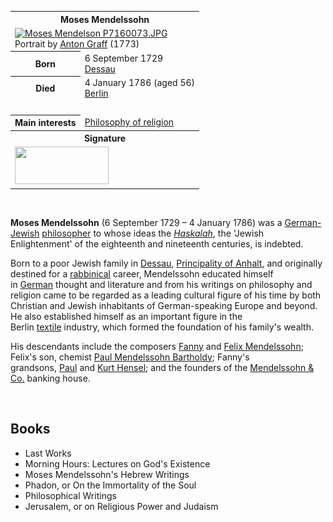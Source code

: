 <table class="infobox biography vcard">
<tbody>
<tr>
<th colspan="2">
<div class="fn">Moses Mendelssohn</div>
</th>
</tr>
<tr>
<td colspan="2"><a class="image" href="220px-Moses_Mendelson_P7160073.jpg"><img src="220px-Moses_Mendelson_P7160073.jpg" srcset="220px-Moses_Mendelson_P7160073.jpg" alt="Moses Mendelson P7160073.JPG" width="220" height="277" data-file-width="945" data-file-height="1190" /></a>
<div>Portrait by&nbsp;<a title="Anton Graff" href="https://en.wikipedia.org/wiki/Anton_Graff">Anton Graff</a>&nbsp;(1773)</div>
</td>
</tr>
<tr>
<th scope="row">Born</th>
<td>6 September 1729<br />
<div class="birthplace"><a title="Dessau" href="https://en.wikipedia.org/wiki/Dessau">Dessau</a></div>
</td>
</tr>
<tr>
<th scope="row">Died</th>
<td>4 January 1786&nbsp;(aged&nbsp;56)<br />
<div class="deathplace"><a title="Berlin" href="https://en.wikipedia.org/wiki/Berlin">Berlin</a></div>
</td>
</tr>
<tr>
<td colspan="2">&nbsp;</td>
</tr>
<tr>
<th scope="row">
<div>Main interests</div>
</th>
<td><a title="Philosophy of religion" href="https://en.wikipedia.org/wiki/Philosophy_of_religion">Philosophy of religion</a></td>
</tr>
<tr>
<th colspan="2">Signature</th>
</tr>
<tr>
<td colspan="2"><a class="image" href="150px-Mendelssohn-signature.svg.png"><img src="150px-Mendelssohn-signature.svg.png" srcset="150px-Mendelssohn-signature.svg.png" width="150" height="60" data-file-width="264" data-file-height="106" /></a></td>
</tr>
</tbody>
</table>
</br>
<p><strong>Moses Mendelssohn</strong>&nbsp;(6 September 1729&nbsp;&ndash; 4 January 1786) was a&nbsp;<a class="mw-redirect" title="German-Jewish" href="https://en.wikipedia.org/wiki/German-Jewish">German-Jewish</a>&nbsp;<a title="Philosopher" href="https://en.wikipedia.org/wiki/Philosopher">philosopher</a>&nbsp;to whose ideas the&nbsp;<em><a title="Haskalah" href="https://en.wikipedia.org/wiki/Haskalah">Haskalah</a></em>, the 'Jewish Enlightenment' of the eighteenth and nineteenth centuries, is indebted.</p>
<p>Born to a poor Jewish family in&nbsp;<a title="Dessau" href="https://en.wikipedia.org/wiki/Dessau">Dessau</a>,&nbsp;<a title="Principality of Anhalt" href="https://en.wikipedia.org/wiki/Principality_of_Anhalt">Principality of Anhalt</a>, and originally destined for a&nbsp;<a title="Rabbi" href="https://en.wikipedia.org/wiki/Rabbi">rabbinical</a>&nbsp;career, Mendelssohn educated himself in&nbsp;<a title="Germany" href="https://en.wikipedia.org/wiki/Germany">German</a>&nbsp;thought and literature and from his writings on philosophy and religion came to be regarded as a leading cultural figure of his time by both Christian and Jewish inhabitants of German-speaking Europe and beyond. He also established himself as an important figure in the Berlin&nbsp;<a title="Textile" href="https://en.wikipedia.org/wiki/Textile">textile</a>&nbsp;industry, which formed the foundation of his family's wealth.</p>
<p>His descendants include the composers&nbsp;<a title="Fanny Mendelssohn" href="https://en.wikipedia.org/wiki/Fanny_Mendelssohn">Fanny</a>&nbsp;and&nbsp;<a title="Felix Mendelssohn" href="https://en.wikipedia.org/wiki/Felix_Mendelssohn">Felix Mendelssohn</a>; Felix's son, chemist&nbsp;<a title="Paul Mendelssohn Bartholdy" href="https://en.wikipedia.org/wiki/Paul_Mendelssohn_Bartholdy">Paul Mendelssohn Bartholdy</a>; Fanny's grandsons,&nbsp;<a title="Paul Hensel" href="https://en.wikipedia.org/wiki/Paul_Hensel">Paul</a>&nbsp;and&nbsp;<a title="Kurt Hensel" href="https://en.wikipedia.org/wiki/Kurt_Hensel">Kurt Hensel</a>; and the founders of the&nbsp;<a title="Mendelssohn &amp; Co." href="https://en.wikipedia.org/wiki/Mendelssohn_%26_Co.">Mendelssohn &amp; Co.</a>&nbsp;banking house.</p>

</br>



<h2> Books </h2>
<ul>
 <li><a target="_blank" href="https://github.com/manjunath5496/Moses-Mendelssohn-Books/blob/master/mos(1).pdf" style="text-decoration:none;">Last Works</a></li>
  
<li><a target="_blank" href="https://github.com/manjunath5496/Moses-Mendelssohn-Books/blob/master/mos(2).pdf" style="text-decoration:none;">Morning Hours: Lectures on God's Existence</a></li>  
  
<li><a target="_blank" href="https://github.com/manjunath5496/Moses-Mendelssohn-Books/blob/master/mos(3).pdf" style="text-decoration:none;">Moses Mendelssohn's Hebrew Writings</a></li>

 
<li><a target="_blank" href="https://github.com/manjunath5496/Moses-Mendelssohn-Books/blob/master/mos(4).pdf" style="text-decoration:none;">Phadon, or On the Immortality of the Soul</a></li>
                               
  <li><a target="_blank" href="https://github.com/manjunath5496/Moses-Mendelssohn-Books/blob/master/mos(5).pdf" style="text-decoration:none;"> Philosophical Writings </a></li>   

 <li><a target="_blank" href="https://github.com/manjunath5496/Moses-Mendelssohn-Books/blob/master/mos(6).rar" style="text-decoration:none;">Jerusalem, or on Religious Power and Judaism</a></li>
               
 </ul>



        
